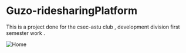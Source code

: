 # Guzo-ridesharingPlatform
This is a project done for the csec-astu club , development division first semester work  .

![Home](https://github.com/philica/Guzo-ridesharingPlatform/blob/master/public/Images/1.png?raw=true)
